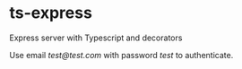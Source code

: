 # ts-express
Express server with Typescript and decorators

Use email _test@test.com_ with password _test_ to authenticate.
